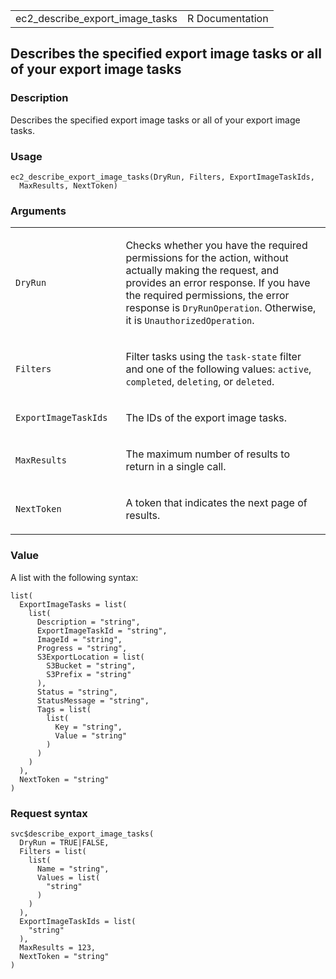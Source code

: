 <table style="width: 100%;">
<tbody>
<tr class="odd">
<td>ec2_describe_export_image_tasks</td>
<td style="text-align: right;">R Documentation</td>
</tr>
</tbody>
</table>

## Describes the specified export image tasks or all of your export image tasks

### Description

Describes the specified export image tasks or all of your export image
tasks.

### Usage

    ec2_describe_export_image_tasks(DryRun, Filters, ExportImageTaskIds,
      MaxResults, NextToken)

### Arguments

<table>
<colgroup>
<col style="width: 35%" />
<col style="width: 65%" />
</colgroup>
<tbody>
<tr class="odd">
<td><code
id="ec2_describe_export_image_tasks_:_DryRun">DryRun</code></td>
<td><p>Checks whether you have the required permissions for the action,
without actually making the request, and provides an error response. If
you have the required permissions, the error response is
<code>DryRunOperation</code>. Otherwise, it is
<code>UnauthorizedOperation</code>.</p></td>
</tr>
<tr class="even">
<td><code
id="ec2_describe_export_image_tasks_:_Filters">Filters</code></td>
<td><p>Filter tasks using the <code>task-state</code> filter and one of
the following values: <code>active</code>, <code>completed</code>,
<code>deleting</code>, or <code>deleted</code>.</p></td>
</tr>
<tr class="odd">
<td><code
id="ec2_describe_export_image_tasks_:_ExportImageTaskIds">ExportImageTaskIds</code></td>
<td><p>The IDs of the export image tasks.</p></td>
</tr>
<tr class="even">
<td><code
id="ec2_describe_export_image_tasks_:_MaxResults">MaxResults</code></td>
<td><p>The maximum number of results to return in a single
call.</p></td>
</tr>
<tr class="odd">
<td><code
id="ec2_describe_export_image_tasks_:_NextToken">NextToken</code></td>
<td><p>A token that indicates the next page of results.</p></td>
</tr>
</tbody>
</table>

### Value

A list with the following syntax:

    list(
      ExportImageTasks = list(
        list(
          Description = "string",
          ExportImageTaskId = "string",
          ImageId = "string",
          Progress = "string",
          S3ExportLocation = list(
            S3Bucket = "string",
            S3Prefix = "string"
          ),
          Status = "string",
          StatusMessage = "string",
          Tags = list(
            list(
              Key = "string",
              Value = "string"
            )
          )
        )
      ),
      NextToken = "string"
    )

### Request syntax

    svc$describe_export_image_tasks(
      DryRun = TRUE|FALSE,
      Filters = list(
        list(
          Name = "string",
          Values = list(
            "string"
          )
        )
      ),
      ExportImageTaskIds = list(
        "string"
      ),
      MaxResults = 123,
      NextToken = "string"
    )
